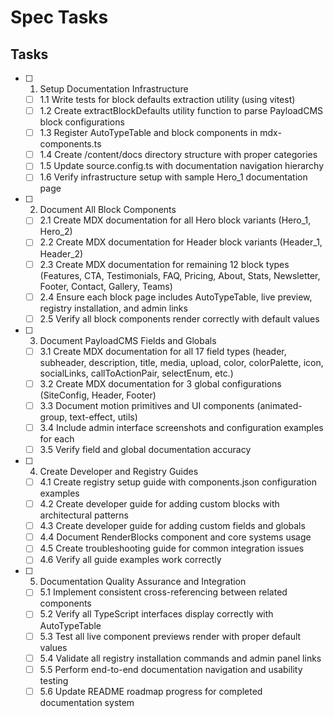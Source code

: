 # Spec Tasks

## Tasks

- [ ] 1. Setup Documentation Infrastructure
  - [ ] 1.1 Write tests for block defaults extraction utility (using vitest)
  - [ ] 1.2 Create extractBlockDefaults utility function to parse PayloadCMS block configurations
  - [ ] 1.3 Register AutoTypeTable and block components in mdx-components.ts
  - [ ] 1.4 Create /content/docs directory structure with proper categories
  - [ ] 1.5 Update source.config.ts with documentation navigation hierarchy
  - [ ] 1.6 Verify infrastructure setup with sample Hero_1 documentation page

- [ ] 2. Document All Block Components
  - [ ] 2.1 Create MDX documentation for all Hero block variants (Hero_1, Hero_2)
  - [ ] 2.2 Create MDX documentation for Header block variants (Header_1, Header_2)
  - [ ] 2.3 Create MDX documentation for remaining 12 block types (Features, CTA, Testimonials, FAQ, Pricing, About, Stats, Newsletter, Footer, Contact, Gallery, Teams)
  - [ ] 2.4 Ensure each block page includes AutoTypeTable, live preview, registry installation, and admin links
  - [ ] 2.5 Verify all block components render correctly with default values

- [ ] 3. Document PayloadCMS Fields and Globals
  - [ ] 3.1 Create MDX documentation for all 17 field types (header, subheader, description, title, media, upload, color, colorPalette, icon, socialLinks, callToActionPair, selectEnum, etc.)
  - [ ] 3.2 Create MDX documentation for 3 global configurations (SiteConfig, Header, Footer)
  - [ ] 3.3 Document motion primitives and UI components (animated-group, text-effect, utils)
  - [ ] 3.4 Include admin interface screenshots and configuration examples for each
  - [ ] 3.5 Verify field and global documentation accuracy

- [ ] 4. Create Developer and Registry Guides
  - [ ] 4.1 Create registry setup guide with components.json configuration examples
  - [ ] 4.2 Create developer guide for adding custom blocks with architectural patterns
  - [ ] 4.3 Create developer guide for adding custom fields and globals
  - [ ] 4.4 Document RenderBlocks component and core systems usage
  - [ ] 4.5 Create troubleshooting guide for common integration issues
  - [ ] 4.6 Verify all guide examples work correctly

- [ ] 5. Documentation Quality Assurance and Integration
  - [ ] 5.1 Implement consistent cross-referencing between related components
  - [ ] 5.2 Verify all TypeScript interfaces display correctly with AutoTypeTable
  - [ ] 5.3 Test all live component previews render with proper default values
  - [ ] 5.4 Validate all registry installation commands and admin panel links
  - [ ] 5.5 Perform end-to-end documentation navigation and usability testing
  - [ ] 5.6 Update README roadmap progress for completed documentation system
